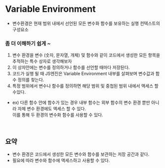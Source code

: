 # Variable Environment

- 변수환경은 현재 범위 내에서 선언된 모든 변수화 함수를 보유하는 실행 컨텍스트의 구성요소

### 좀 더 이해하기 쉽게 ~

1. 변수 환경을 변수 (숫자, 문자열, 개체) 및 함수와 같이 코드에서 생성한 모든 항목을 추적하는 특수 상자로 생각해보자
2. 이 상자안에는 변수를 정의하거나 함수를 선언할 때마다 저장된다.
3. 코드가 실행 될 때 JS엔진은 Variable Environment 내부를 살펴보며 변수값과 함수 정의를 찾는다.
4. 특정 범위에서 변수나 함수를 정의하면 해당 범위 및 중첩된 범위 내에서 액세스 할 수있다.

- ex) 다른 함수 안에 함수가 있는 경우 내부 함수는 외부 함수의 변수 환경 뿐만 아니라 자체 변수 환경에도 엑세스 할 수 있다. <br/>
  이를 통해 두 환경의 변수화 함수를 사용할 수 있다.

<br />

## 요약

- 변수 환경은 코드에서 생성한 모든 변수와 함수를 보관하는 저장 공간과 같다.
- 필요에 따라 변수와 함수에 액세스하고 사용할 수 있다.
